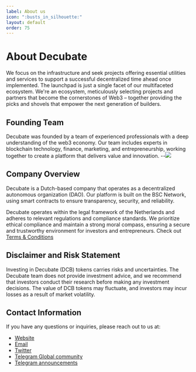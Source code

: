 ```yaml
---
label: About us
icon: ":busts_in_silhouette:"
layout: default
order: 75
---
```

# About Decubate

We focus on the infrastructure and seek projects offering essential utilities and services to support a successful decentralized time ahead once implemented. The launchpad is just a single facet of our multifaceted ecosystem. We're an ecosystem, meticulously selecting projects and partners that become the cornerstones of Web3 – together providing the picks and shovels that empower the next generation of builders.

## Founding Team

Decubate was founded by a team of experienced professionals with a deep understanding of the web3 economy. Our team includes experts in blockchain technology, finance, marketing, and entrepreneurship, working together to create a platform that delivers value and innovation.
--![](../static\team.png)

## Company Overview

Decubate is a Dutch-based company that operates as a decentralized autonomous organization (DAO). Our platform is built on the BSC Network, using smart contracts to ensure transparency, security, and reliability.

Decubate operates within the legal framework of the Netherlands and adheres to relevant regulations and compliance standards. We prioritize ethical compliance and maintain a strong moral compass, ensuring a secure and trustworthy environment for investors and entrepreneurs. Check out [Terms & Conditions](https://app-eu1.hubspot.com/documents/25442585/view/529385989?accessId=5636d1)

## Disclaimer and Risk Statement

Investing in Decubate (DCB) tokens carries risks and uncertainties. The Decubate team does not provide investment advice, and we recommend that investors conduct their research before making any investment decisions. The value of DCB tokens may fluctuate, and investors may incur losses as a result of market volatility.

## Contact Information

If you have any questions or inquiries, please reach out to us at:

- [Website](https://decubate.com/)
- [Email](mailto:info@decubate.com)
- [Twitter](https://twitter.com/Decubate)
- [Telegram Global community](https://t.me/decubate)
- [Telegram announcements](https://t.me/Decubateann)